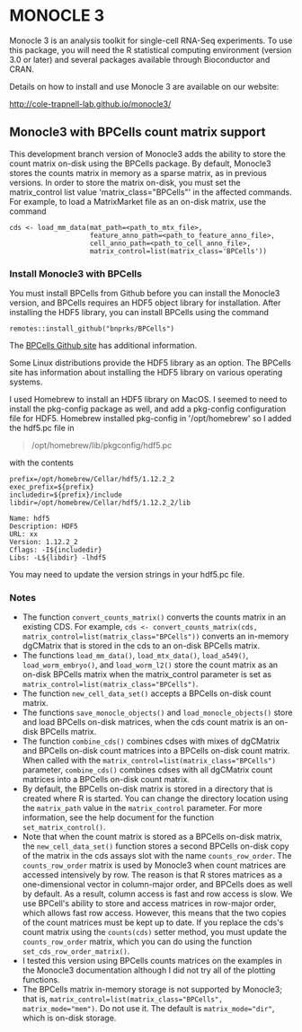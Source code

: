 MONOCLE 3
=======================

Monocle 3 is an analysis toolkit for single-cell RNA-Seq experiments.  To use this package, you will need the R statistical computing environment (version 3.0 or later) and several packages available through Bioconductor and CRAN.

Details on how to install and use Monocle 3 are available on our website:

http://cole-trapnell-lab.github.io/monocle3/

## Monocle3 with BPCells count matrix support

This development branch version of Monocle3 adds the ability to store the count matrix on-disk using the BPCells package. By default, Monocle3 stores the counts matrix in memory as a sparse matrix, as in previous versions. In order to store the matrix on-disk, you must set the matrix_control list value 'matrix_class="BPCells"' in the affected commands. For example, to load a MatrixMarket file as an on-disk matrix, use the command

```
cds <- load_mm_data(mat_path=<path_to_mtx_file>,
                    feature_anno_path=<path_to_feature_anno_file>,
                    cell_anno_path=<path_to_cell_anno_file>,
                    matrix_control=list(matrix_class='BPCells'))
```

### Install Monocle3 with BPCells

You must install BPCells from Github before you can install the Monocle3 version, and BPCells requires an HDF5 object library for installation. After installing the HDF5 library, you can install BPCells using the command

```
remotes::install_github("bnprks/BPCells")
```

The [BPCells Github site](https://github.com/bnprks/BPCells)  has additional information.

Some Linux distributions provide the HDF5 library as an option. The
BPCells site has information about installing the HDF5 library on various operating systems.

I used Homebrew to install an HDF5 library on MacOS. I seemed to need to install the pkg-config package as well, and add a pkg-config configuration file for HDF5. Homebrew installed pkg-config in '/opt/homebrew' so I added the hdf5.pc file in

> /opt/homebrew/lib/pkgconfig/hdf5.pc

with the contents

```
prefix=/opt/homebrew/Cellar/hdf5/1.12.2_2
exec_prefix=${prefix}
includedir=${prefix}/include
libdir=/opt/homebrew/Cellar/hdf5/1.12.2_2/lib
  
Name: hdf5
Description: HDF5
URL: xx
Version: 1.12.2_2
Cflags: -I${includedir}
Libs: -L${libdir} -lhdf5
```

You may need to update the version strings in your hdf5.pc file.

### Notes

- The function `convert_counts_matrix()` converts the counts matrix in an existing CDS. For example, `cds <- convert_counts_matrix(cds, matrix_control=list(matrix_class="BPCells"))` converts an in-memory dgCMatrix that is stored in the cds to an on-disk BPCells matrix.
- The functions `load_mm_data()`, `load_mtx_data()`, `load_a549()`, `load_worm_embryo()`, and `load_worm_l2()` store the count matrix as an on-disk BPCells matrix when the matrix_control parameter is set as `matrix_control=list(matrix_class="BPCells")`.
- The function `new_cell_data_set()` accepts a BPCells on-disk count matrix.
- The functions `save_monocle_objects()` and `load_monocle_objects()` store and load BPCells on-disk matrices, when the cds count matrix is an on-disk BPCells matrix.
- The function `combine_cds()` combines cdses with mixes of dgCMatrix and BPCells on-disk count matrices into a BPCells on-disk count matrix. When called with the `matrix_control=list(matrix_class="BPCells")` parameter, `combine_cds()` combines cdses with all dgCMatrix count matrices into a BPCells on-disk count matrix.
- By default, the BPCells on-disk matrix is stored in a directory that is created where R is started. You can change the directory location using the `matrix_path` value in the `matrix_control` parameter. For more information, see the help document for the function `set_matrix_control()`.
- Note that when the count matrix is stored as a BPCells on-disk matrix, the `new_cell_data_set()` function stores a second BPCells on-disk copy of the matrix in the cds assays slot with the name `counts_row_order`. The `counts_row_order` matrix is used by Monocle3 when count matrices are accessed intensively by row. The reason is that R stores matrices as a one-dimensional vector in column-major order, and BPCells does as well by default. As a result, column access is fast and row access is slow. We use BPCell's ability to store and access matrices in row-major order, which allows fast row access. However, this means that the two copies of the count matrices must be kept up to date. If you replace the cds's count matrix using the `counts(cds)` setter method, you must update the `counts_row_order` matrix, which you can do using the function `set_cds_row_order_matrix()`.
- I tested this version using BPCells counts matrices on the examples in the Monocle3 documentation although I did not try all of the plotting functions.
- The BPCells matrix in-memory storage is not supported by Monocle3; that is, `matrix_control=list(matrix_class="BPCells", matrix_mode="mem")`. Do not use it. The default is `matrix_mode="dir"`, which is on-disk storage.

